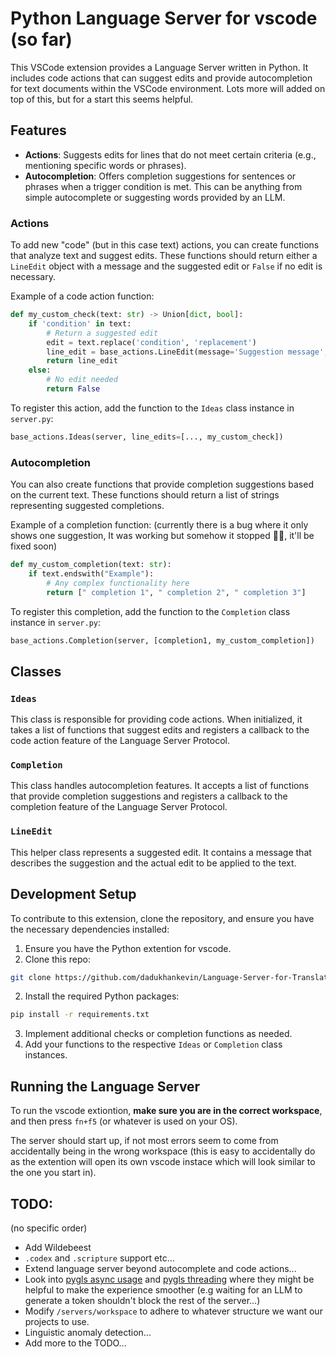 # Python Language Server for vscode (so far)
This VSCode extension provides a Language Server written in Python. It includes code actions that can suggest edits and provide autocompletion for text documents within the VSCode environment. Lots more will added on top of this, but for a start this seems helpful.

## Features

- **Actions**: Suggests edits for lines that do not meet certain criteria (e.g., mentioning specific words or phrases).
- **Autocompletion**: Offers completion suggestions for sentences or phrases when a trigger condition is met. This can be anything from simple autocomplete or suggesting words provided by an LLM.

### Actions

To add new "code" (but in this case text) actions, you can create functions that analyze text and suggest edits. These functions should return either a `LineEdit` object with a message and the suggested edit or `False` if no edit is necessary.

Example of a code action function:

```python
def my_custom_check(text: str) -> Union[dict, bool]:
    if 'condition' in text:
        # Return a suggested edit
        edit = text.replace('condition', 'replacement')
        line_edit = base_actions.LineEdit(message='Suggestion message', edit=edit)
        return line_edit
    else:
        # No edit needed
        return False
```

To register this action, add the function to the `Ideas` class instance in `server.py`:

```python
base_actions.Ideas(server, line_edits=[..., my_custom_check])
```

### Autocompletion

You can also create functions that provide completion suggestions based on the current text. These functions should return a list of strings representing suggested completions.

Example of a completion function:
(currently there is a bug where it only shows one suggestion, It was working but somehow it stopped 🤷‍♂️, it'll be fixed soon)
```python
def my_custom_completion(text: str):
    if text.endswith("Example"):
        # Any complex functionality here
        return [" completion 1", " completion 2", " completion 3"]
```

To register this completion, add the function to the `Completion` class instance in `server.py`:

```python
base_actions.Completion(server, [completion1, my_custom_completion])
```

## Classes

### `Ideas`

This class is responsible for providing code actions. When initialized, it takes a list of functions that suggest edits and registers a callback to the code action feature of the Language Server Protocol.

### `Completion`

This class handles autocompletion features. It accepts a list of functions that provide completion suggestions and registers a callback to the completion feature of the Language Server Protocol.

### `LineEdit`

This helper class represents a suggested edit. It contains a message that describes the suggestion and the actual edit to be applied to the text.

## Development Setup

To contribute to this extension, clone the repository, and ensure you have the necessary dependencies installed:

1. Ensure you have the Python extention for vscode.
2. Clone this repo:
```bash
git clone https://github.com/dadukhankevin/Language-Server-for-Translation
```
2. Install the required Python packages:

```bash
pip install -r requirements.txt
```

3. Implement additional checks or completion functions as needed.
4. Add your functions to the respective `Ideas` or `Completion` class instances.

## Running the Language Server

To run the vscode extiontion, **make sure you are in the correct workspace**, and then press `fn+f5` (or whatever is used on your OS).

The server should start up, if not most errors seem to come from accidentally being in the wrong workspace (this is easy to accidentally do as the extention will open its own vscode instace which will look similar to the one you start in).

## TODO:
(no specific order)
- Add Wildebeest
- `.codex` and `.scripture` support etc...
- Extend language server beyond autocomplete and code actions...
- Look into [pygls async usage](https://pygls.readthedocs.io/en/v0.11.2/pages/advanced_usage.html#asynchronous-functions-coroutines) and [pygls threading](https://pygls.readthedocs.io/en/v0.11.2/pages/advanced_usage.html#threaded-functions) where they might be helpful to make the experience smoother (e.g waiting for an LLM to generate a token shouldn't block the rest of the server...)
- Modify `/servers/workspace` to adhere to whatever structure we want our projects to use.
- Linguistic anomaly detection...
- Add more to the TODO...